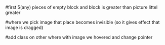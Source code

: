 #first 5(any) pieces of empty block and block is greater than picture littel greater

#where we pick image that place becomes invisible (so it gives effect that image is dragged)

#add class on other where with image we hovered and change pointer